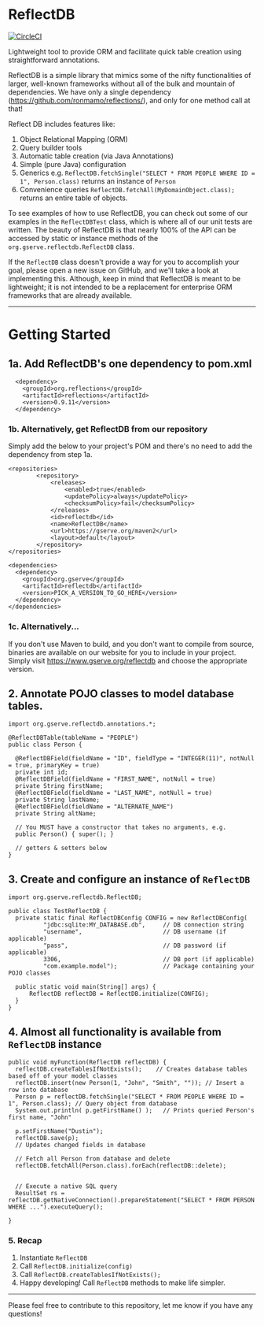 # ReflectDB

[![CircleCI](https://circleci.com/gh/dustinkredmond/ReflectDB/tree/master.svg?style=svg)](https://circleci.com/gh/dustinkredmond/ReflectDB/tree/master)

Lightweight tool to provide ORM and facilitate quick table creation using straightforward annotations.

ReflectDB is a simple library that mimics some of the nifty functionalities of larger, well-known frameworks without all of the bulk and mountain of dependencies. We have only a single dependency (https://github.com/ronmamo/reflections/), and only for one method call at that!

Reflect DB includes features like:
1. Object Relational Mapping (ORM)
2. Query builder tools
3. Automatic table creation (via Java Annotations)
4. Simple (pure Java) configuration
5. Generics e.g. `ReflectDB.fetchSingle("SELECT * FROM PEOPLE WHERE ID = 1", Person.class)` returns an instance of `Person`
6. Convenience queries `ReflectDB.fetchAll(MyDomainObject.class);` returns an entire table of objects.

To see examples of how to use ReflectDB, you can check out some of our examples in the `ReflectDBTest` class, which is where all of our unit tests are written. The beauty of ReflectDB is that nearly 100% of the API can be accessed by static or instance methods of the `org.gserve.reflectdb.ReflectDB` class.

If the `ReflectDB` class doesn't provide a way for you to accomplish your goal, please open a new issue on GitHub, and we'll take a look at implementing this. Although, keep in mind that ReflectDB is meant to be lightweight; it is not intended to be a replacement for enterprise ORM frameworks that are already available.

---
# Getting Started

## 1a. Add ReflectDB's one dependency to pom.xml
```
  <dependency>
    <groupId>org.reflections</groupId>
    <artifactId>reflections</artifactId>
    <version>0.9.11</version>
  </dependency>   
```

### 1b. Alternatively, get ReflectDB from our repository
Simply add the below to your project's POM and there's no need to add the dependency from step 1a.
```
<repositories>
        <repository>
            <releases>
                <enabled>true</enabled>
                <updatePolicy>always</updatePolicy>
                <checksumPolicy>fail</checksumPolicy>
            </releases>
            <id>reflectdb</id>
            <name>ReflectDB</name>
            <url>https://gserve.org/maven2</url>
            <layout>default</layout>
        </repository>
</repositories>
    
<dependencies>
  <dependency>
    <groupId>org.gserve</groupId>
    <artifactId>reflectdb</artifactId>
    <version>PICK_A_VERSION_TO_GO_HERE</version>
  </dependency>
</dependencies>
```

### 1c. Alternatively...

If you don't use Maven to build, and you don't want to compile from source, binaries are available
on our website for you to include in your project. Simply visit https://www.gserve.org/reflectdb and 
choose the appropriate version.

## 2. Annotate POJO classes to model database tables.

```
import org.gserve.reflectdb.annotations.*;

@ReflectDBTable(tableName = "PEOPLE")
public class Person {

  @ReflectDBField(fieldName = "ID", fieldType = "INTEGER(11)", notNull = true, primaryKey = true)
  private int id;
  @ReflectDBField(fieldName = "FIRST_NAME", notNull = true)
  private String firstName;
  @ReflectDBField(fieldName = "LAST_NAME", notNull = true)
  private String lastName;
  @ReflectDBField(fieldName = "ALTERNATE_NAME")
  private String altName;
  
  // You MUST have a constructor that takes no arguments, e.g.
  public Person() { super(); }
  
  // getters & setters below
}
```

## 3. Create and configure an instance of `ReflectDB`

```
import org.gserve.reflectdb.ReflectDB;

public class TestReflectDB {
  private static final ReflectDBConfig CONFIG = new ReflectDBConfig(
          "jdbc:sqlite:MY_DATABASE.db",     // DB connection string
          "username",                       // DB username (if applicable)
          "pass",                           // DB password (if applicable)
          3306,                             // DB port (if applicable)
          "com.example.model");             // Package containing your POJO classes 
  
  public static void main(String[] args) {
      ReflectDB reflectDB = ReflectDB.initialize(CONFIG);
  }  
}
```

## 4. Almost all functionality is available from `ReflectDB` instance

```
public void myFunction(ReflectDB reflectDB) {
  reflectDB.createTablesIfNotExists();    // Creates database tables based off of your model classes
  reflectDB.insert(new Person(1, "John", "Smith", "")); // Insert a row into database
  Person p = reflectDB.fetchSingle("SELECT * FROM PEOPLE WHERE ID = 1", Person.class); // Query object from database
  System.out.println( p.getFirstName() );   // Prints queried Person's first name, "John"
  
  p.setFirstName("Dustin");
  reflectDB.save(p);
  // Updates changed fields in database
  
  // Fetch all Person from database and delete
  reflectDB.fetchAll(Person.class).forEach(reflectDB::delete);
  
  
  // Execute a native SQL query
  ResultSet rs = reflectDB.getNativeConnection().prepareStatement("SELECT * FROM PERSON WHERE ...").executeQuery();
    
}
```

### 5. Recap
1. Instantiate `ReflectDB`
2. Call `ReflectDB.initialize(config)`
3. Call `ReflectDB.createTablesIfNotExists();`
4. Happy developing! Call `ReflectDB` methods to make life simpler.
---

Please feel free to contribute to this repository, let me know if you have any questions!
